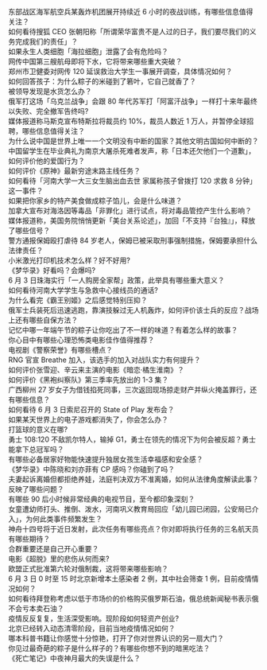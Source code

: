 东部战区海军航空兵某轰炸机团展开持续近 6 小时的夜战训练，有哪些信息值得关注？  
如何看待搜狐 CEO 张朝阳称「所谓荣华富贵不是人过的日子，我们要尽我们的义务完成我们的责任」？  
如果永生人类细胞「海拉细胞」泄露了会有危险吗？  
网传中国第三艘航母即将下水，它将带来哪些重大突破？  
郑州市卫健委对网传 120 延误救治大学生一事展开调查，具体情况如何？  
如何回答孩子：为什么粽子的米碰到了箬叶，它自己就香了？  
被领导发现是水货怎么办？  
俄军打这场「乌克兰战争」会跟 80 年代苏军打「阿富汗战争」一样打十来年最终以失败、完全撤军告终吗?  
媒体报道称马斯克宣布特斯拉将裁员约 10%，裁员人数近 1 万人，并暂停全球招聘，哪些信息值得关注？  
为什么说中国是世界上唯一一个文明没有中断的国家？其他文明古国如何中断的？  
中国留学生在毕业典礼为南京大屠杀死难者发声，称「日本还欠他们一个道歉」，如何评价他的爱国行为？  
如何评价《原神》最新穷途末路主线任务？  
如何看待「河南大学一大三女生脑出血去世 家属称孩子曾拨打 120 求救 8 分钟」这一事件？  
如果把你家乡的特产美食做成粽子馅儿，会是什么味道？  
加拿大宣布对海洛因等毒品「非罪化」进行试点，将对毒品管控产生什么影响？  
媒体报道称，美国务院悄悄更新「美台关系论述」，加回「不支持『台独』」，释放了哪些信号？  
警方通报保姆殴打虐待 84 岁老人，保姆已被采取刑事强制措施，保姆要承担什么法律责任？  
小米激光打印机技术怎么样？好不好用?  
《梦华录》好看吗？会爆吗?  
6 月 3 日珠海实行「一人购房全家帮」政策，此举具有哪些重大意义？  
如何看待河南大学学生与急救中心接线员的通话?  
为什么看完《霸王别姬》之后感觉特别压抑？  
俄军士兵装死后迅速逃跑，靠演技躲过无人机轰炸，如何评价该士兵的反应？战场上还有哪些自保方法？  
记忆中哪一年端午节的粽子让你吃出了不一样的味道？有着怎么样的故事？  
你心目中有哪些心理恐怖类电影佳作值得推荐？  
电视剧《警察荣誉》有哪些槽点？  
RNG 官宣 Breathe 加入，该选手的加入对战队实力有何提升？  
如何评价张雪迎、辛云来主演的电影《暗恋·橘生淮南》？  
如何评价《黑袍纠察队》第三季率先放出的 1-3 集？  
广西柳州 27 岁女子为借钱掐死同事，三次返回现场掠走财产并纵火掩盖罪行，还有哪些信息？  
如何看待 6 月 3 日索尼召开的 State of Play 发布会？  
如果某天世界上的电子游戏都消失了，你会怎么办？  
打篮球的意义在哪?  
勇士 108:120 不敌凯尔特人，输掉 G1，勇士在领先的情况下为何会被反超？勇士能拿下总冠军吗？  
有哪些必备居家好物能快速提升独居女孩生活幸福感和安全感？  
《梦华录》中陈晓和刘亦菲有 CP 感吗？你磕到了吗？  
夫妻起诉离婚但都拒绝养娃，法庭判决双方不准离婚，如何从法律角度解读此事？反映了哪些问题？  
有哪些 90 后小时候非常经典的电视节目，至今都印象深刻？  
女童遭幼师打头、推倒、泼水，河南巩义教育局回应「幼儿园已闭园，公安局已介入」，为何此类事件频繁发生？  
神舟十四号将于近日发射，此次任务有哪些亮点？你对即将执行任务的三名航天员有哪些期待？  
合群重要还是自己开心重要？  
电影《超脱》里的悲伤从何而来?  
欧盟正式批准第六轮对俄制裁，这将带来哪些影响？  
6 月 3 日 0 时至 15 时北京新增本土感染者 2 例，其中社会筛查 1 例，目前疫情情况如何？  
如何看待拜登称考虑以低于市场价的价格购买俄罗斯石油，俄总统新闻秘书表示俄不会亏本卖石油？  
疫情反反复复，生活深受影响。现阶段如何轻资产创业?  
北京已经转入动态清零阶段，目前当地疫情情况如何？  
哪本科普书籍让你感觉十分惊艳，打开了你对世界认识的另一扇大门？  
你见过最奇葩的粽子是什么样子的？有哪些你想不到的暗黑吃法？  
《死亡笔记》中夜神月最大的失误是什么？  
